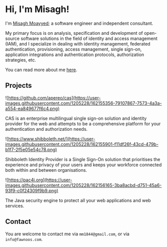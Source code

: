 # Hi, I'm Misagh!

I'm [Misagh Moayyed](https://fawnoos.com/misagh); a software engineer and independent consultant.

My primary focus is on analysis, specification and development of open-source software solutions in the field of identity and access management (IAM), and I specialize in dealing with identity management, federated authentication, provisioning, access management, single sign-on, application integrations and authentication protocols, authorization strategies, etc.

You can read more about me [here](https://fawnoos.com/misagh/).

## Projects

![https://github.com/apereo/cas](https://user-images.githubusercontent.com/1205228/162155356-79107867-7573-4a3a-a554-ea849677f6c4.png)

CAS is an enterprise multilingual single sign-on solution and identity provider for the web and attempts to be a comprehensive platform for your authentication and authorization needs.

![https://www.shibboleth.net/](https://user-images.githubusercontent.com/1205228/162155901-f11df26f-43cd-479b-b1f7-2f5e05e54c78.png)

Shibboleth Identity Provider is a Single Sign-On solution that prioritises the experience and privacy of your users and keeps your workforce connected both within and between organisations.

![https://pac4j.org](https://user-images.githubusercontent.com/1205228/162156165-3ba8acbd-d751-45a6-93f9-c0f24309f9b9.png)

The Java security engine to protect all your web applications and web services.

## Contact

You are welcome to contact me via `mm1844@gmail.com`, or via `info@fawnoos.com`.